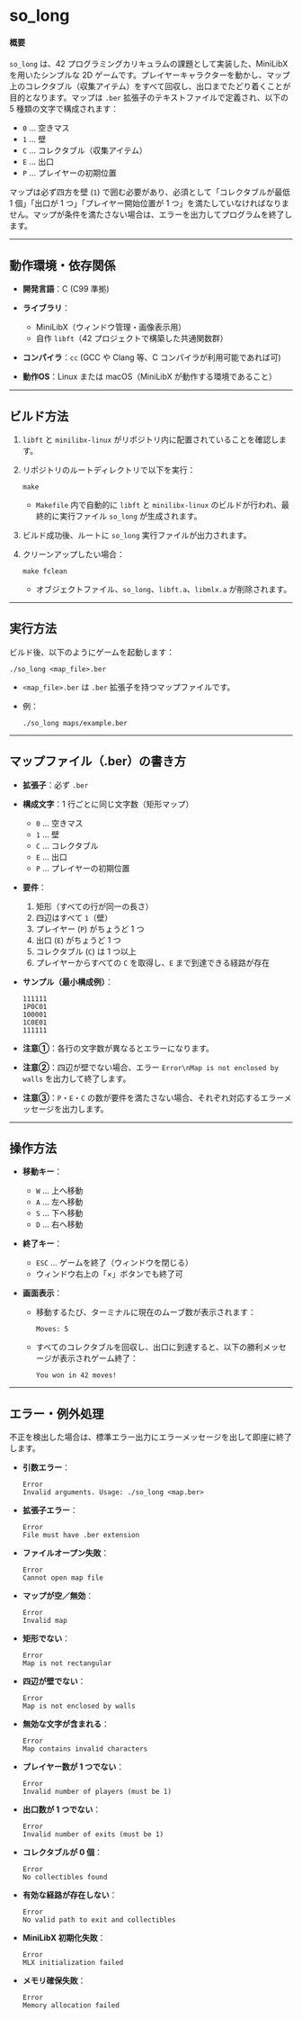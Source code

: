 # so\_long

#### 概要

`so_long` は、42 プログラミングカリキュラムの課題として実装した、MiniLibX を用いたシンプルな 2D ゲームです。プレイヤーキャラクターを動かし、マップ上のコレクタブル（収集アイテム）をすべて回収し、出口までたどり着くことが目的となります。マップは `.ber` 拡張子のテキストファイルで定義され、以下の 5 種類の文字で構成されます：

* `0` … 空きマス
* `1` … 壁
* `C` … コレクタブル（収集アイテム）
* `E` … 出口
* `P` … プレイヤーの初期位置

マップは必ず四方を壁 (`1`) で囲む必要があり、必須として「コレクタブルが最低 1 個」「出口が 1 つ」「プレイヤー開始位置が 1 つ」を満たしていなければなりません。マップが条件を満たさない場合は、エラーを出力してプログラムを終了します。

---

## 動作環境・依存関係

* **開発言語**：C (C99 準拠)
* **ライブラリ**：

  * MiniLibX（ウィンドウ管理・画像表示用）
  * 自作 `libft`（42 プロジェクトで構築した共通関数群）
* **コンパイラ**：`cc` (GCC や Clang 等、C コンパイラが利用可能であれば可)
* **動作OS**：Linux または macOS（MiniLibX が動作する環境であること）

---

## ビルド方法

1. `libft` と `minilibx-linux` がリポジトリ内に配置されていることを確認します。
2. リポジトリのルートディレクトリで以下を実行：

   ```
   make
   ```

   * `Makefile` 内で自動的に `libft` と `minilibx-linux` のビルドが行われ、最終的に実行ファイル `so_long` が生成されます。
3. ビルド成功後、ルートに `so_long` 実行ファイルが出力されます。
4. クリーンアップしたい場合：

   ```
   make fclean
   ```

   * オブジェクトファイル、`so_long`、`libft.a`、`libmlx.a` が削除されます。

---

## 実行方法

ビルド後、以下のようにゲームを起動します：

```
./so_long <map_file>.ber
```

* `<map_file>.ber` は `.ber` 拡張子を持つマップファイルです。
* 例：

  ```
  ./so_long maps/example.ber
  ```

---

## マップファイル（.ber）の書き方

* **拡張子**：必ず `.ber`

* **構成文字**：1 行ごとに同じ文字数（矩形マップ）

  * `0` … 空きマス
  * `1` … 壁
  * `C` … コレクタブル
  * `E` … 出口
  * `P` … プレイヤーの初期位置

* **要件**：

  1. 矩形（すべての行が同一の長さ）
  2. 四辺はすべて `1`（壁）
  3. プレイヤー (`P`) がちょうど 1 つ
  4. 出口 (`E`) がちょうど 1 つ
  5. コレクタブル (`C`) は 1 つ以上
  6. プレイヤーからすべての `C` を取得し、`E` まで到達できる経路が存在

* **サンプル（最小構成例）**：

  ```
  111111
  1P0C01
  100001
  1C0E01
  111111
  ```

* **注意①**：各行の文字数が異なるとエラーになります。

* **注意②**：四辺が壁でない場合、エラー `Error\nMap is not enclosed by walls` を出力して終了します。

* **注意③**：`P`・`E`・`C` の数が要件を満たさない場合、それぞれ対応するエラーメッセージを出力します。

---

## 操作方法

* **移動キー**：

  * `W` … 上へ移動
  * `A` … 左へ移動
  * `S` … 下へ移動
  * `D` … 右へ移動
* **終了キー**：

  * `ESC` … ゲームを終了（ウィンドウを閉じる）
  * ウィンドウ右上の「×」ボタンでも終了可
* **画面表示**：

  * 移動するたび、ターミナルに現在のムーブ数が表示されます：

    ```
    Moves: 5
    ```
  * すべてのコレクタブルを回収し、出口に到達すると、以下の勝利メッセージが表示されゲーム終了：

    ```
    You won in 42 moves!
    ```

---

## エラー・例外処理

不正を検出した場合は、標準エラー出力にエラーメッセージを出して即座に終了します。

* **引数エラー**：

  ```
  Error
  Invalid arguments. Usage: ./so_long <map.ber>
  ```
* **拡張子エラー**：

  ```
  Error
  File must have .ber extension
  ```
* **ファイルオープン失敗**：

  ```
  Error
  Cannot open map file
  ```
* **マップが空／無効**：

  ```
  Error
  Invalid map
  ```
* **矩形でない**：

  ```
  Error
  Map is not rectangular
  ```
* **四辺が壁でない**：

  ```
  Error
  Map is not enclosed by walls
  ```
* **無効な文字が含まれる**：

  ```
  Error
  Map contains invalid characters
  ```
* **プレイヤー数が 1 つでない**：

  ```
  Error
  Invalid number of players (must be 1)
  ```
* **出口数が 1 つでない**：

  ```
  Error
  Invalid number of exits (must be 1)
  ```
* **コレクタブルが 0 個**：

  ```
  Error
  No collectibles found
  ```
* **有効な経路が存在しない**：

  ```
  Error
  No valid path to exit and collectibles
  ```
* **MiniLibX 初期化失敗**：

  ```
  Error
  MLX initialization failed
  ```
* **メモリ確保失敗**：

  ```
  Error
  Memory allocation failed
  ```
